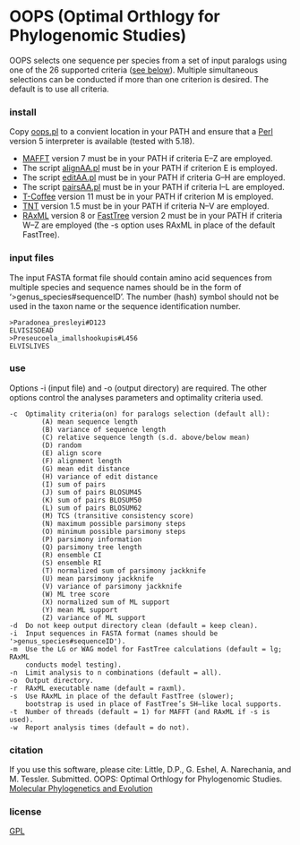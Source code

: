 # OOPS (Optimal Orthlogy for Phylogenomic Studies)

OOPS selects one sequence per species from a set of input paralogs using one of the 26 supported criteria ([see below](#use)). Multiple simultaneous selections can be conducted if more than one criterion is desired. The default is to use all criteria.

### install
Copy [oops.pl](https://github.com/dpl10/oops/blob/master/oops.pl) to a convient location in your PATH and ensure that a [Perl](https://www.perl.org/) version 5 interpreter is available (tested with 5.18).
* [MAFFT](https://mafft.cbrc.jp/alignment/software/) version 7 must be in your PATH if criteria E–Z are employed.
* The script [alignAA.pl](https://github.com/dpl10/oops/blob/master/alignAA.pl) must be in your PATH if criterion E is employed.
* The script [editAA.pl](https://github.com/dpl10/oops/blob/master/editAA.pl) must be in your PATH if criteria G–H are employed.
* The script [pairsAA.pl](https://github.com/dpl10/oops/blob/master/pairsAA.pl) must be in your PATH if criteria I–L are employed.
* [T-Coffee](http://tcoffee.org/) version 11 must be in your PATH if criterion M is employed.
* [TNT](http://www.lillo.org.ar/phylogeny/tnt/) version 1.5 must be in your PATH if criteria N–V are employed.
* [RAxML](https://github.com/stamatak/standard-RAxML) version 8 or [FastTree](http://meta.microbesonline.org/fasttree/#Install) version 2 must be in your PATH if criteria W–Z are employed (the -s option uses RAxML in place of the default FastTree).

### input files
The input FASTA format file should contain amino acid sequences from multiple species and sequence names should be in the form of ‘>genus_species#sequenceID’. The number (hash) symbol should not be used in the taxon name or the sequence identification number.
```plaintext
>Paradonea_presleyi#D123
ELVISISDEAD
>Preseucoela_imallshookupis#L456
ELVISLIVES
```
### use
Options -i (input file) and -o (output directory) are required. The other options control the analyses parameters and optimality criteria used.

```plaintext
-c	Optimality criteria(on) for paralogs selection (default all):
		(A) mean sequence length
		(B) variance of sequence length
		(C) relative sequence length (s.d. above/below mean)
		(D) random
		(E) align score
		(F) alignment length
		(G) mean edit distance
		(H) variance of edit distance
		(I) sum of pairs
		(J) sum of pairs BLOSUM45
		(K) sum of pairs BLOSUM50
		(L) sum of pairs BLOSUM62
		(M) TCS (transitive consistency score)
		(N) maximum possible parsimony steps
		(O) minimum possible parsimony steps
		(P) parsimony information
		(Q) parsimony tree length
		(R) ensemble CI
		(S) ensemble RI
		(T) normalized sum of parsimony jackknife
		(U) mean parsimony jackknife
		(V) variance of parsimony jackknife
		(W) ML tree score
		(X) normalized sum of ML support
		(Y) mean ML support
		(Z) variance of ML support
-d	Do not keep output directory clean (default = keep clean).
-i	Input sequences in FASTA format (names should be '>genus_species#sequenceID').
-m	Use the LG or WAG model for FastTree calculations (default = lg; RAxML
	conducts model testing).
-n	Limit analysis to n combinations (default = all).
-o	Output directory.
-r	RAxML executable name (default = raxml).
-s	Use RAxML in place of the default FastTree (slower);
	bootstrap is used in place of FastTree’s SH–like local supports.
-t	Number of threads (default = 1) for MAFFT (and RAxML if -s is used).
-w	Report analysis times (default = do not).
```

### citation
If you use this software, please cite: Little, D.P., G. Eshel, A. Narechania, and M. Tessler. Submitted. OOPS: Optimal Orthlogy for Phylogenomic Studies. [Molecular Phylogenetics and Evolution](https://doi.org/ADD_DOI)

### license
[GPL](https://github.com/dpl10/oops/blob/master/LICENSE)

